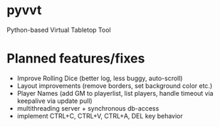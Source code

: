 # pyvvt
Python-based Virtual Tabletop Tool


# Planned features/fixes
- Improve Rolling Dice (better log, less buggy, auto-scroll)
- Layout improvements (remove borders, set background color etc.)
- Player Names (add GM to playerlist, list players, handle timeout via keepalive via update pull)
- multithreading server + synchronous db-access
- implement CTRL+C, CTRL+V, CTRL+A, DEL key behavior

